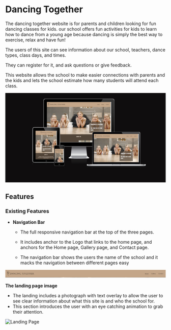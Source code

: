 # Dancing Together

The dancing together website is for parents and children looking for fun dancing classes for kids.
our school offers fun activities for kids to learn how to dance from a young age because dancing is simply the best way to exercise, relax and have fun!

The users of this site can see information about our school, teachers, dance types, class days, and times.

They can register for it, and ask questions or give feedback.

This website allows the school to make easier connections with parents and the kids and lets the school estimate how many students will attend each class.

![Responsice Mockup](https://github.com/ShahemNezamEddin/Dancing-together/blob/main/assets/images/dance-together-mockup.PNG)

## Features 

### Existing Features

- __Navigation Bar__

  - The full responsive navigation bar at the top of the three pages.
  
  - It includes anchor to the Logo that links to the home page, and anchors for the Home page, Gallery page, and Contact page.

  - The navigation bar shows the users the name of the school and it macks the navigation between different pages easy 

![Nav Bar](https://github.com/ShahemNezamEddin/Dancing-together/blob/main/assets/images/nav.PNG)

__The landing page image__

  - The landing includes a photograph with text overlay to allow the user to see clear information about what this site is and who the school for. 
  - This section introduces the user with an eye catching animation to grab their attention.

![Landing Page](https://github.com/ShahemNezamEddin/Dancing-together/blob/main/assets/images/landing-page-image.PNG)
